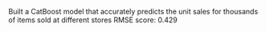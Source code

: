 Built a CatBoost model that accurately predicts the unit sales for thousands of items sold at different stores
RMSE score: 0.429
